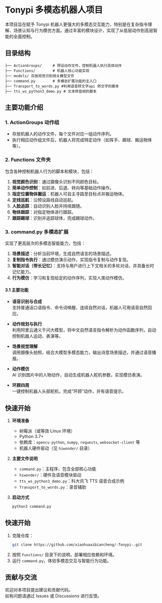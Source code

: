 

# Tonypi 多模态机器人项目

本项目旨在赋予 Tonypi 机器人更强大的多模态交互能力，特别是在复杂指令理解、场景认知与行为模仿方面。通过丰富的模块设计，实现了从低层动作到高层智能的全面控制。

## 目录结构

```
├── ActionGroups/     # 预设动作文件，控制机器人执行具体动作
├── Functions/        # 机器人核心功能实现
├── models/ 存放视觉识别相关模型文件       
├── command.py        # 多模态扩展功能的主入口
├── Transport_to_words.py #利用语音转文字api 转文字的脚本
├── tts_ws_python3_demo.py # 文本转音频的脚本
```

## 主要功能介绍

### 1. ActionGroups 动作组

- 存放机器人的动作文件，每个文件对应一组动作序列。
- 执行相应动作组文件后，机器人将完成特定动作（如挥手、踢球、搬运物体等）。

### 2. Functions 文件夹

包含各种控制机器人行为的脚本和模块，包括：

1. **视觉颜色识别**：通过摄像头识别不同颜色目标。
2. **简单动作控制**：如前进、后退、转向等基础动作操作。
3. **指定位置物体搬运**：机器人可自主寻路至目标点并搬运物体。
4. **定线巡航**：沿预设路线自动巡航。
5. **人脸追踪**：自动识别人脸并持续跟随。
6. **物体跟踪**：对指定物体进行跟踪。
7. **跟踪踢球**：识别并追踪球体，完成踢球动作。

### 3. command.py 多模态扩展

实现了更高层次的多模态智能能力，包括：

1. **场景描述**：分析当前环境，生成自然语言的场景描述。
2. **复制指令执行**：通过模仿演示动作，实现指令复制与动作复现。
3. **智能对话（带长记忆）**：支持与用户进行上下文相关的多轮对话，并具备长时记忆能力。
4. **行为模仿**：学习和复现给定的动作序列，实现人类动作模仿。


#### 3.1 主要功能

- **语音识别与合成**  
  支持普通话口语指令、命令词唤醒、连续自然对话，机器人可用语音自然回应。

- **动作规划与执行**  
  利用阿里云通义千问大模型，将中文自然语言指令解析为动作函数序列，自动控制机器人运动、表演等。

- **场景视觉理解**  
  调用摄像头拍照，结合大模型多模态能力，输出诗意场景描述，并通过语音播报。

- **动作模仿**  
  AI 识别图片中的人物动作，自动生成机器人舵机参数，实现模仿表演。

- **环顾四周**  
  一键控制机器人头部舵机，完成“环顾”动作，并有语音提示。

## 快速开始

1. **环境准备**
   - 树莓派（或等效 Linux 环境）
   - Python 3.7+
   - 依赖库：`opencv-python`, `numpy`, `requests`, `websocket-client` 等
   - 机器人硬件驱动（见 `hiwonder/` 目录）

2. **主要文件说明**
   - `command.py`：主程序，包含全部核心功能
   - `hiwonder/`：硬件及语音模块驱动
   - `tts_ws_python3_demo.py`：科大讯飞 TTS 语音合成示例
   - `Transport_to_words.py`：录音辅助

3. **启动方式**

   ```bash
   python3 command.py

## 快速开始

1. 克隆仓库：
   ```bash
   git clone https://github.com/xiaohuaaibiancheng/-Tonypi-.git
   ```
2. 按照 `Functions/` 目录下的说明，部署相应依赖和环境。
3. 运行 `command.py`，体验多模态交互与智能行为功能。

## 贡献与交流

欢迎对本项目提出建议和贡献代码。  
如有问题请通过 Issues 或 Discussions 进行反馈。

